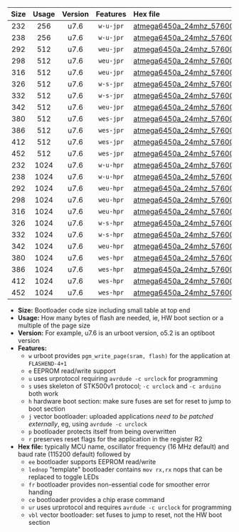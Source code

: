 |Size|Usage|Version|Features|Hex file|
|:-:|:-:|:-:|:-:|:--|
|232|256|u7.6|`w-u-jpr`|[atmega6450a_24mhz_57600bps_ur_vbl.hex](https://raw.githubusercontent.com/stefanrueger/urboot/main/bootloaders/atmega6450a/fcpu_24mhz/57600_bps/atmega6450a_24mhz_57600bps_ur_vbl.hex)|
|238|256|u7.6|`w-u-jpr`|[atmega6450a_24mhz_57600bps_lednop_ur_vbl.hex](https://raw.githubusercontent.com/stefanrueger/urboot/main/bootloaders/atmega6450a/fcpu_24mhz/57600_bps/atmega6450a_24mhz_57600bps_lednop_ur_vbl.hex)|
|292|512|u7.6|`weu-jpr`|[atmega6450a_24mhz_57600bps_ee_ur_vbl.hex](https://raw.githubusercontent.com/stefanrueger/urboot/main/bootloaders/atmega6450a/fcpu_24mhz/57600_bps/atmega6450a_24mhz_57600bps_ee_ur_vbl.hex)|
|298|512|u7.6|`weu-jpr`|[atmega6450a_24mhz_57600bps_ee_lednop_ur_vbl.hex](https://raw.githubusercontent.com/stefanrueger/urboot/main/bootloaders/atmega6450a/fcpu_24mhz/57600_bps/atmega6450a_24mhz_57600bps_ee_lednop_ur_vbl.hex)|
|316|512|u7.6|`weu-jpr`|[atmega6450a_24mhz_57600bps_ee_lednop_fr_ur_vbl.hex](https://raw.githubusercontent.com/stefanrueger/urboot/main/bootloaders/atmega6450a/fcpu_24mhz/57600_bps/atmega6450a_24mhz_57600bps_ee_lednop_fr_ur_vbl.hex)|
|326|512|u7.6|`w-s-jpr`|[atmega6450a_24mhz_57600bps_vbl.hex](https://raw.githubusercontent.com/stefanrueger/urboot/main/bootloaders/atmega6450a/fcpu_24mhz/57600_bps/atmega6450a_24mhz_57600bps_vbl.hex)|
|332|512|u7.6|`w-s-jpr`|[atmega6450a_24mhz_57600bps_lednop_vbl.hex](https://raw.githubusercontent.com/stefanrueger/urboot/main/bootloaders/atmega6450a/fcpu_24mhz/57600_bps/atmega6450a_24mhz_57600bps_lednop_vbl.hex)|
|342|512|u7.6|`weu-jpr`|[atmega6450a_24mhz_57600bps_ee_lednop_fr_ce_ur_vbl.hex](https://raw.githubusercontent.com/stefanrueger/urboot/main/bootloaders/atmega6450a/fcpu_24mhz/57600_bps/atmega6450a_24mhz_57600bps_ee_lednop_fr_ce_ur_vbl.hex)|
|380|512|u7.6|`wes-jpr`|[atmega6450a_24mhz_57600bps_ee_vbl.hex](https://raw.githubusercontent.com/stefanrueger/urboot/main/bootloaders/atmega6450a/fcpu_24mhz/57600_bps/atmega6450a_24mhz_57600bps_ee_vbl.hex)|
|386|512|u7.6|`wes-jpr`|[atmega6450a_24mhz_57600bps_ee_lednop_vbl.hex](https://raw.githubusercontent.com/stefanrueger/urboot/main/bootloaders/atmega6450a/fcpu_24mhz/57600_bps/atmega6450a_24mhz_57600bps_ee_lednop_vbl.hex)|
|412|512|u7.6|`wes-jpr`|[atmega6450a_24mhz_57600bps_ee_lednop_fr_vbl.hex](https://raw.githubusercontent.com/stefanrueger/urboot/main/bootloaders/atmega6450a/fcpu_24mhz/57600_bps/atmega6450a_24mhz_57600bps_ee_lednop_fr_vbl.hex)|
|452|512|u7.6|`wes-jpr`|[atmega6450a_24mhz_57600bps_ee_lednop_fr_ce_vbl.hex](https://raw.githubusercontent.com/stefanrueger/urboot/main/bootloaders/atmega6450a/fcpu_24mhz/57600_bps/atmega6450a_24mhz_57600bps_ee_lednop_fr_ce_vbl.hex)|
|232|1024|u7.6|`w-u-hpr`|[atmega6450a_24mhz_57600bps_ur.hex](https://raw.githubusercontent.com/stefanrueger/urboot/main/bootloaders/atmega6450a/fcpu_24mhz/57600_bps/atmega6450a_24mhz_57600bps_ur.hex)|
|238|1024|u7.6|`w-u-hpr`|[atmega6450a_24mhz_57600bps_lednop_ur.hex](https://raw.githubusercontent.com/stefanrueger/urboot/main/bootloaders/atmega6450a/fcpu_24mhz/57600_bps/atmega6450a_24mhz_57600bps_lednop_ur.hex)|
|292|1024|u7.6|`weu-hpr`|[atmega6450a_24mhz_57600bps_ee_ur.hex](https://raw.githubusercontent.com/stefanrueger/urboot/main/bootloaders/atmega6450a/fcpu_24mhz/57600_bps/atmega6450a_24mhz_57600bps_ee_ur.hex)|
|298|1024|u7.6|`weu-hpr`|[atmega6450a_24mhz_57600bps_ee_lednop_ur.hex](https://raw.githubusercontent.com/stefanrueger/urboot/main/bootloaders/atmega6450a/fcpu_24mhz/57600_bps/atmega6450a_24mhz_57600bps_ee_lednop_ur.hex)|
|316|1024|u7.6|`weu-hpr`|[atmega6450a_24mhz_57600bps_ee_lednop_fr_ur.hex](https://raw.githubusercontent.com/stefanrueger/urboot/main/bootloaders/atmega6450a/fcpu_24mhz/57600_bps/atmega6450a_24mhz_57600bps_ee_lednop_fr_ur.hex)|
|326|1024|u7.6|`w-s-hpr`|[atmega6450a_24mhz_57600bps.hex](https://raw.githubusercontent.com/stefanrueger/urboot/main/bootloaders/atmega6450a/fcpu_24mhz/57600_bps/atmega6450a_24mhz_57600bps.hex)|
|332|1024|u7.6|`w-s-hpr`|[atmega6450a_24mhz_57600bps_lednop.hex](https://raw.githubusercontent.com/stefanrueger/urboot/main/bootloaders/atmega6450a/fcpu_24mhz/57600_bps/atmega6450a_24mhz_57600bps_lednop.hex)|
|342|1024|u7.6|`weu-hpr`|[atmega6450a_24mhz_57600bps_ee_lednop_fr_ce_ur.hex](https://raw.githubusercontent.com/stefanrueger/urboot/main/bootloaders/atmega6450a/fcpu_24mhz/57600_bps/atmega6450a_24mhz_57600bps_ee_lednop_fr_ce_ur.hex)|
|380|1024|u7.6|`wes-hpr`|[atmega6450a_24mhz_57600bps_ee.hex](https://raw.githubusercontent.com/stefanrueger/urboot/main/bootloaders/atmega6450a/fcpu_24mhz/57600_bps/atmega6450a_24mhz_57600bps_ee.hex)|
|386|1024|u7.6|`wes-hpr`|[atmega6450a_24mhz_57600bps_ee_lednop.hex](https://raw.githubusercontent.com/stefanrueger/urboot/main/bootloaders/atmega6450a/fcpu_24mhz/57600_bps/atmega6450a_24mhz_57600bps_ee_lednop.hex)|
|412|1024|u7.6|`wes-hpr`|[atmega6450a_24mhz_57600bps_ee_lednop_fr.hex](https://raw.githubusercontent.com/stefanrueger/urboot/main/bootloaders/atmega6450a/fcpu_24mhz/57600_bps/atmega6450a_24mhz_57600bps_ee_lednop_fr.hex)|
|452|1024|u7.6|`wes-hpr`|[atmega6450a_24mhz_57600bps_ee_lednop_fr_ce.hex](https://raw.githubusercontent.com/stefanrueger/urboot/main/bootloaders/atmega6450a/fcpu_24mhz/57600_bps/atmega6450a_24mhz_57600bps_ee_lednop_fr_ce.hex)|

- **Size:** Bootloader code size including small table at top end
- **Usage:** How many bytes of flash are needed, ie, HW boot section or a multiple of the page size
- **Version:** For example, u7.6 is an urboot version, o5.2 is an optiboot version
- **Features:**
  + `w` urboot provides `pgm_write_page(sram, flash)` for the application at `FLASHEND-4+1`
  + `e` EEPROM read/write support
  + `u` uses urprotocol requiring `avrdude -c urclock` for programming
  + `s` uses skeleton of STK500v1 protocol; `-c urclock` and `-c arduino` both work
  + `h` hardware boot section: make sure fuses are set for reset to jump to boot section
  + `j` vector bootloader: uploaded applications *need to be patched externally*, eg, using `avrdude -c urclock`
  + `p` bootloader protects itself from being overwritten
  + `r` preserves reset flags for the application in the register R2
- **Hex file:** typically MCU name, oscillator frequency (16 MHz default) and baud rate (115200 default) followed by
  + `ee` bootloader supports EEPROM read/write
  + `lednop` "template" bootloader contains `mov rx,rx` nops that can be replaced to toggle LEDs
  + `fr` bootloader provides non-essential code for smoother error handing
  + `ce` bootloader provides a chip erase command
  + `ur` uses urprotocol and requires `avrdude -c urclock` for programming
  + `vbl` vector bootloader: set fuses to jump to reset, not the HW boot section
